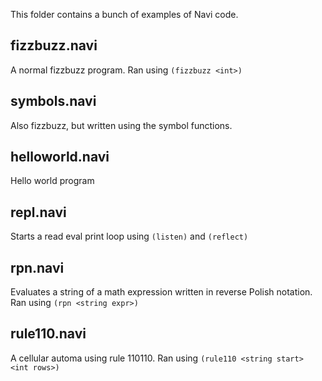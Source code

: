 This folder contains a bunch of examples of Navi code.

## fizzbuzz.navi
A normal fizzbuzz program. Ran using `(fizzbuzz <int>)`

## symbols.navi
Also fizzbuzz, but written using the symbol functions.

## helloworld.navi
Hello world program

## repl.navi
Starts a read eval print loop using `(listen)` and `(reflect)`

## rpn.navi
Evaluates a string of a math expression written in reverse Polish notation. Ran using `(rpn <string expr>)`

## rule110.navi
A cellular automa using rule 110110. Ran using `(rule110 <string start> <int rows>)`
